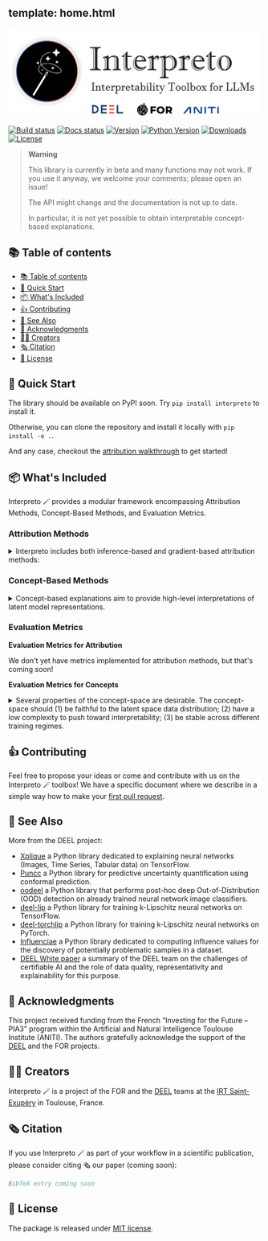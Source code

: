 template: home.html
---

<img src="assets/img/interpreto_banner.png" alt="Interpreto: Interpretability Toolkit for LLMs" style="max-width:100%; height:auto;" />

[![Build status](https://img.shields.io/github/actions/workflow/status/FOR-sight-ai/interpreto/build.yml?branch=main)](https://github.com/FOR-sight-ai/interpreto/actions?query=workflow%3Abuild)
[![Docs status](https://img.shields.io/readthedocs/interpreto)](https://interpreto.readthedocs.io/)
[![Version](https://img.shields.io/pypi/v/interpreto?color=blue)](https://pypi.org/project/interpreto/)
[![Python Version](https://img.shields.io/pypi/pyversions/interpreto.svg?color=blue)](https://pypi.org/project/interpreto/)
[![Downloads](https://static.pepy.tech/badge/interpreto)](https://pepy.tech/project/interpreto)
[![License](https://img.shields.io/github/license/FOR-sight-ai/interpreto.svg)](https://github.com/FOR-sight-ai/interpreto/blob/main/LICENSE)
> **Warning**
>
> This library is currently in beta and many functions may not work. If you use it anyway, we welcome your comments; please open an issue!
>
> The API might change and the documentation is not up to date.
>
> In particular, it is not yet possible to obtain interpretable concept-based explanations.

## 📚 Table of contents

- [📚 Table of contents](#-table-of-contents)
- [🚀 Quick Start](#-quick-start)
- [📦 What's Included](#-whats-included)
- [👍 Contributing](#-contributing)
- [👀 See Also](#-see-also)
- [🙏 Acknowledgments](#-acknowledgments)
- [👨‍🎓 Creators](#-creators)
- [🗞️ Citation](#️-citation)
- [📝 License](#-license)

## 🚀 Quick Start

The library should be available on PyPI soon. Try `pip install interpreto` to install it.

Otherwise, you can clone the repository and install it locally with `pip install -e .`.

And any case, checkout the [attribution walkthrough](https://github.com/FOR-sight-ai/interpreto/tree/main/attribution_walkthrough.ipynb) to get started!

## 📦 What's Included

Interpreto 🪄 provides a modular framework encompassing Attribution Methods, Concept-Based Methods, and Evaluation Metrics.

### Attribution Methods

<details>
<summary>Interpreto includes both inference-based and gradient-based attribution methods:</summary>

*We currently have these methods available:*

**Inference-based Methods:**

- Occlusion: [Zeiler and Fergus, 2014. Visualizing and understanding convolutional networks](https://link.springer.com/chapter/10.1007/978-3-319-10590-1_53).
- LIME: [Ribeiro et al. 2013, "Why should i trust you?" explaining the predictions of any classifier](https://dl.acm.org/doi/abs/10.1145/2939672.2939778).
- Kernel SHAP: [Lundberg and Lee, 2017, A Unified Approach to Interpreting Model Predictions](https://arxiv.org/abs/1705.07874).
- Sobol Attribution: [Fel et al. 2021, Look at the variance! efficient black-box explanations with sobol-based sensitivity analysis](https://proceedings.neurips.cc/paper/2021/hash/da94cbeff56cfda50785df477941308b-Abstract.html).

**Gradient based methods:**

- Saliency: [Simonyan et al. 2013, Deep Inside Convolutional Networks: Visualising Image Classification Models and Saliency Maps](https://arxiv.org/abs/1312.6034).
- Integrated Gradient: [Sundararajan et al. 2017, Axiomatic Attribution for Deep Networks](http://proceedings.mlr.press/v70/sundararajan17a.html).
- SmoothGrad: [Smilkov et al. 2017, SmoothGrad: removing noise by adding noise](https://arxiv.org/abs/1706.03825)

*We will be adding these methods soon (Gradient based methods):*

- InputxGradient: [Simonyan et al. 2013, Deep Inside Convolutional Networks: Visualising Image Classification Models and Saliency Maps](https://arxiv.org/abs/1312.6034).
- DeepLift: [Shrikumar et al. 2017, Learning Important Features Through Propagating Activation Differences](http://proceedings.mlr.press/v70/shrikumar17a).
- VarGrad: [Richter et al. 2020, VarGrad: A Low-Variance Gradient Estimator for Variational Inference](https://proceedings.neurips.cc/paper/2020/hash/9c22c0b51b3202246463e986c7e205df-Abstract.html)

</details>

### Concept-Based Methods

<details>

<summary> Concept-based explanations aim to provide high-level interpretations of latent model representations. </summary>

Interpreto generalizes these methods through three core steps:

1. Concept Discovery (e.g., from latent embeddings)
2. Concept Interpretation (mapping discovered concepts to human-understandable elements)
3. Concept-to-Output Attribution (assessing concept relevance to model outputs)

**Concept Discovery Techniques** (via [Overcomplete](https://github.com/KempnerInstitute/overcomplete)):

- NMF, Semi-NMF, ConvexNMF
- ICA, SVD, PCA
- SAE variants (Vanilla SAE, TopK SAE, JumpReLU SAE, BatchTopK SAE)

**Available Concept Interpretation Techniques:**

- Top-k tokens from tokenizer vocabulary

*Concept Interpretation Techniques Added Soon:*

- Top-k tokens/words/clauses/sentences from specific datasets
- Input-to-concept attribution from dataset examples ([Jourdan et al. 2023](https://aclanthology.org/2023.findings-acl.317/))
- Theme prediction via LLMs from top-k tokens/sentences

*Concept Interpretation Techniques Added Later:*

- OpenAI Interpretation ([Bills et al. 2023](https://openai.com/index/language-models-can-explain-neurons-in-language-models/))
- Aligning concepts with human labels ([Sajjad et al. 2022](https://aclanthology.org/2022.naacl-main.225/))
- Word cloud visualizations of concepts ([Dalvi et al. 2022](https://arxiv.org/abs/2205.07237))
- VocabProj & TokenChange ([Gur-Arieh et al. 2025](https://arxiv.org/abs/2501.08319))

**Concept-to-Output Attribution:**

This part will be implemented later, but all the attribution methods presented above will be available here.

*Note that only methods with a concept extraction that has an encoder (input to concept) AND a decoder (concept to output) can use this function.*

**Specific methods:**

**[Available later when all parts are implemented]** Thanks to this generalization encompassing all concept-based methods and our highly flexible architecture, we can easily obtain a large number of concept-based methods:

- CAV and TCAV: [Kim et al. 2018, Interpretability Beyond Feature Attribution: Quantitative Testing with Concept Activation Vectors (TCAV)](http://proceedings.mlr.press/v80/kim18d.html)
- ConceptSHAP: [Yeh et al. 2020, On Completeness-aware Concept-Based Explanations in Deep Neural Networks](https://proceedings.neurips.cc/paper/2020/hash/ecb287ff763c169694f682af52c1f309-Abstract.html)
- COCKATIEL: [Jourdan et al. 2023, COCKATIEL: COntinuous Concept ranKed ATtribution with Interpretable ELements for explaining neural net classifiers on NLP](https://aclanthology.org/2023.findings-acl.317/)
- Yun et al. 2021, [Transformer visualization via dictionary learning: contextualized embedding as a linear superposition of transformer factors](https://arxiv.org/abs/2103.15949)
- FFN values interpretation: [Geva et al. 2022, Transformer Feed-Forward Layers Build Predictions by Promoting Concepts in the Vocabulary Space](https://aclanthology.org/2022.emnlp-main.3/)
- SparseCoding: [Cunningham et al. 2023, Sparse Autoencoders Find Highly Interpretable Features in Language Models](https://arxiv.org/abs/2309.08600)
- Parameter Interpretation: [Dar et al. 2023, Analyzing Transformers in Embedding Space](https://aclanthology.org/2023.acl-long.893/)

</details>

### Evaluation Metrics

**Evaluation Metrics for Attribution**

We don't yet have metrics implemented for attribution methods, but that's coming soon!

**Evaluation Metrics for Concepts**

<details>

<summary> Several properties of the concept-space are desirable. The concept-space should (1) be faithful to the latent space data distribution; (2) have a low complexity to push toward interpretability; (3) be stable across different training regimes.
 </summary>

- *Concept-space faithfulness:* In Interpreto, you can use the ReconstructionError to define a custom metric by specifying a reconstruction_space and a distance_function. The MSE or FID metrics are also available.
- *Concept-space complexity:* Sparsity and SparsityRatio metric are available.
- *Concept-space stability:* You can use Stability metric to compare concept-model dictionaries.

</details>

## 👍 Contributing

Feel free to propose your ideas or come and contribute with us on the Interpreto 🪄 toolbox! We have a specific document where we describe in a simple way how to make your [first pull request](docs/contributing.md).

## 👀 See Also

More from the DEEL project:

- [Xplique](https://github.com/deel-ai/xplique) a Python library dedicated to explaining neural networks (Images, Time Series, Tabular data) on TensorFlow.
- [Puncc](https://github.com/deel-ai/puncc) a Python library for predictive uncertainty quantification using conformal prediction.
- [oodeel](https://github.com/deel-ai/oodeel) a Python library that performs post-hoc deep Out-of-Distribution (OOD) detection on already trained neural network image classifiers.
- [deel-lip](https://github.com/deel-ai/deel-lip) a Python library for training k-Lipschitz neural networks on TensorFlow.
- [deel-torchlip](https://github.com/deel-ai/deel-torchlip) a Python library for training k-Lipschitz neural networks on PyTorch.
- [Influenciae](https://github.com/deel-ai/influenciae) a Python library dedicated to computing influence values for the discovery of potentially problematic samples in a dataset.
- [DEEL White paper](https://arxiv.org/abs/2103.10529) a summary of the DEEL team on the challenges of certifiable AI and the role of data quality, representativity and explainability for this purpose.

## 🙏 Acknowledgments

This project received funding from the French ”Investing for the Future – PIA3” program within the Artificial and Natural Intelligence Toulouse Institute (ANITI). The authors gratefully acknowledge the support of the [DEEL](https://www.deel.ai) and the FOR projects.

## 👨‍🎓 Creators

Interpreto 🪄 is a project of the FOR and the [DEEL](https://www.deel.ai) teams at the [IRT Saint-Exupéry](https://www.irt-saintexupery.com/) in Toulouse, France.

## 🗞️ Citation

If you use Interpreto 🪄 as part of your workflow in a scientific publication, please consider citing 🗞️ our paper (coming soon):

```bibtex
BibTeX entry coming soon
```

## 📝 License

The package is released under [MIT license](LICENSE).
